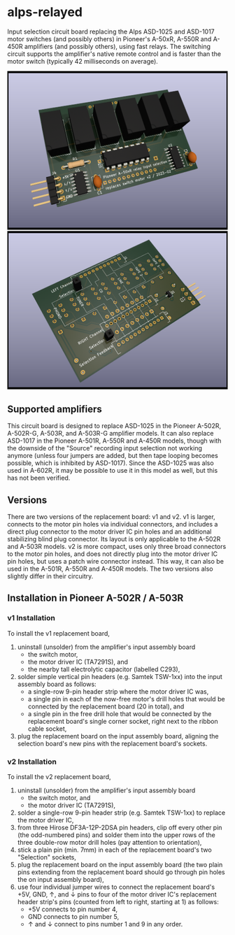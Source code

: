 # alps-relayed
Input selection circuit board replacing the Alps ASD-1025 and ASD-1017 motor switches (and possibly others) in Pioneer's A-50xR, A-550R and A-450R amplifiers (and possibly others), using fast relays. The switching circuit supports the amplifier's native remote control and is faster than the motor switch (typically 42 milliseconds on average).

![3D rendering of the circuit board version 2, top view](asd1025-relayed-v2/rendering1.png)
![3D rendering of the circuit board version 2, bottom view](asd1025-relayed-v2/rendering2.png)

## Supported amplifiers
This circuit board is designed to replace ASD-1025 in the Pioneer A-502R, A-502R-G, A-503R, and A-503R-G amplifier models. It can also replace ASD-1017 in the Pioneer A-501R, A-550R and A-450R models, though with the downside of the "Source" recording input selection not working anymore (unless four jumpers are added, but then tape looping becomes possible, which is inhibited by ASD-1017). Since the ASD-1025 was also used in A-602R, it may be possible to use it in this model as well, but this has not been verified.

## Versions
There are two versions of the replacement board: v1 and v2.
v1 is larger, connects to the motor pin holes via individual connectors, and includes a direct plug connector to the motor driver IC pin holes and an additional stabilizing blind plug connector. Its layout is only applicable to the A-502R and A-503R models.
v2 is more compact, uses only three broad connectors to the motor pin holes, and does not directly plug into the motor driver IC pin holes, but uses a patch wire connector instead. This way, it can also be used in the A-501R, A-550R and A-450R models.
The two versions also slightly differ in their circuitry.

## Installation in Pioneer A-502R / A-503R

### v1 Installation
To install the v1 replacement board,
1. uninstall (unsolder) from the amplifier's input assembly board
   - the switch motor,
   - the motor driver IC (TA7291S), and
   - the nearby tall electrolytic capacitor (labelled C293),
2. solder simple vertical pin headers (e.g. Samtek TSW-1xx) into the input assembly board as follows:
   - a single-row 9-pin header strip where the motor driver IC was,
   - a single pin in each of the now-free motor's drill holes that would be connected by the replacement board (20 in total), and
   - a single pin in the free drill hole that would be connected by the replacement board's single corner socket, right next to the ribbon cable socket,
3. plug the replacement board on the input assembly board, aligning the selection board's new pins with the replacement board's sockets.

### v2 Installation
To install the v2 replacement board,
1. uninstall (unsolder) from the amplifier's input assembly board
   - the switch motor, and
   - the motor driver IC (TA7291S),
2. solder a single-row 9-pin header strip (e.g. Samtek TSW-1xx) to replace the motor driver IC,
3. from three Hirose DF3A-12P-2DSA pin headers, clip off every other pin (the odd-numbered pins) and solder them into the upper rows of the three double-row motor drill holes (pay attention to orientation),
4. stick a plain pin (min. 7mm) in each of the replacement board's two "Selection" sockets,
5. plug the replacement board on the input assembly board (the two plain pins extending from the replacement board should go through pin holes the on input assembly board),
6. use four individual jumper wires to connect the replacement board's +5V, GND, ↑, and ↓ pins to four of the motor driver IC's replacement header strip's pins (counted from left to right, starting at 1) as follows:
   - +5V connects to pin number 4,
   - GND connects to pin number 5,
   - ↑ and ↓ connect to pins number 1 and 9 in any order.
